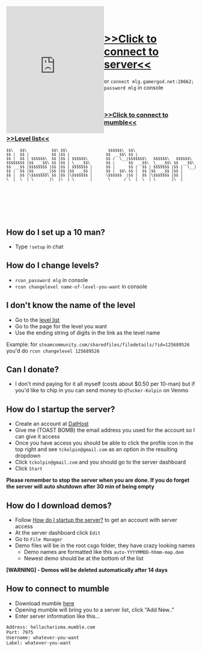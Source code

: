 <iframe style="float: left;" src="https://cache.gametracker.com/components/html0/?host=104.217.248.90:28662&bgColor=333333&fontColor=cccccc&titleBgColor=222222&titleColor=ff9900&borderColor=555555&linkColor=ffcc00&borderLinkColor=222222&showMap=0&showCurrPlayers=0&topPlayersHeight=150&showTopPlayers=1&showBlogs=0&width=240" frameborder="0" scrolling="no" width="260" height="338"></iframe>

<div>

&nbsp;
&nbsp;
&nbsp;

</div>

# [>>Click to connect to server<<]
[>>Click to connect to server<<]: steam://connect/mlg.gamergod.net:28662/mlg

or `connect mlg.gamergod.net:28662; password mlg` in console

<div>

&nbsp;
&nbsp;
&nbsp;

</div>

### [>>Click to connect to mumble<<]
[>>click to connect to mumble<<]: mumble://hellacharisma.mumble.com:7975/?version=1.2.0

### [>>Level list<<]
[>>Level list<<]: https://steamcommunity.com/sharedfiles/filedetails/?id=796751913
[level list]: https://steamcommunity.com/sharedfiles/filedetails/?id=796751913

<pre style="font-size: 10px;">
$$\   $$\           $$\ $$\                  $$$$$$\  $$\                           $$\                                   
$$ |  $$ |          $$ |$$ |                $$  __$$\ $$ |                          \__|                                  
$$ |  $$ | $$$$$$\  $$ |$$ | $$$$$$\        $$ /  \__|$$$$$$$\   $$$$$$\   $$$$$$\  $$\  $$$$$$$\ $$$$$$\$$$$\   $$$$$$\  
$$$$$$$$ |$$  __$$\ $$ |$$ | \____$$\       $$ |      $$  __$$\  \____$$\ $$  __$$\ $$ |$$  _____|$$  _$$  _$$\  \____$$\ 
$$  __$$ |$$$$$$$$ |$$ |$$ | $$$$$$$ |      $$ |      $$ |  $$ | $$$$$$$ |$$ |  \__|$$ |\$$$$$$\  $$ / $$ / $$ | $$$$$$$ |
$$ |  $$ |$$   ____|$$ |$$ |$$  __$$ |      $$ |  $$\ $$ |  $$ |$$  __$$ |$$ |      $$ | \____$$\ $$ | $$ | $$ |$$  __$$ |
$$ |  $$ |\$$$$$$$\ $$ |$$ |\$$$$$$$ |      \$$$$$$  |$$ |  $$ |\$$$$$$$ |$$ |      $$ |$$$$$$$  |$$ | $$ | $$ |\$$$$$$$ |
\__|  \__| \_______|\__|\__| \_______|       \______/ \__|  \__| \_______|\__|      \__|\_______/ \__| \__| \__| \_______|
</pre>

&nbsp;

&nbsp;

&nbsp;

## How do I set up a 10 man?
- Type `!setup` in chat

## How do I change levels?
- `rcon_password mlg` in console
- `rcon changelevel name-of-level-you-want` in console

## I don't know the name of the level
- Go to the [level list] 
- Go to the page for the level you want
- Use the ending string of digits in the link as the level name

Example: for `steamcommunity.com/sharedfiles/filedetails/?id=125689526` you'd do `rcon changelevel 125689526`

## Can I donate?
- I don't mind paying for it all myself (costs about $0.50 per 10-man) but if you'd like to chip in you can send money to `@Tucker-Kolpin` on Venmo

## How do I startup the server?
- Create an account at [DatHost](https://dathost.net/)
- Give me (TOAST BOMB) the email address you used for the account so I can give it access
- Once you have access you should be able to click the profile icon in the top right and see `tckolpin@gmail.com` as an option in the resulting dropdown
- Click `tckolpin@gmail.com` and you should go to the server dashboard
- Click `Start`

**Please remember to stop the server when you are done. If you do forget the server will auto shutdown after 30 min of being empty**

## How do I download demos?
- Follow [How do I startup the server?](#how-do-i-startup-the-server?) to get an account with server access
- At the server dashboard click `Edit`
- Go to `File Manager` 
- Demo files will be in the root csgo folder, they have crazy looking names
  - Demo names are formatted like this `auto-YYYYMMDD-hhmm-map.dem`
  - Newest demo should be at the bottom of the list
  
**[WARNING] - Demos will be deleted automatically after 14 days**

## How to connect to mumble
- Download mumble [here](https://www.mumble.info/downloads/)
- Opening mumble will bring you to a server list, click "Add New.."
- Enter server information like this...
```
Address: hellacharisma.mumble.com
Port: 7975
Username: whatever-you-want
Label: whatever-you-want
```
